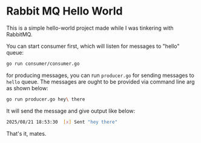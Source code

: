 # Rabbit MQ Hello World
This is a simple hello-world project made while I was tinkering with RabbitMQ.

You can start consumer first, which will listen for messages to "hello" queue:
```bash
go run consumer/consumer.go
```

for producing messages, you can run `producer.go` for sending messages to `hello` queue.
The messages are ought to be provided via command line arg as shown below:
```bash
go run producer.go hey\ there
```
It will send the message and give output like below:
```bash
2025/08/21 18:53:30  [x] Sent "hey there"
```

That's it, mates.